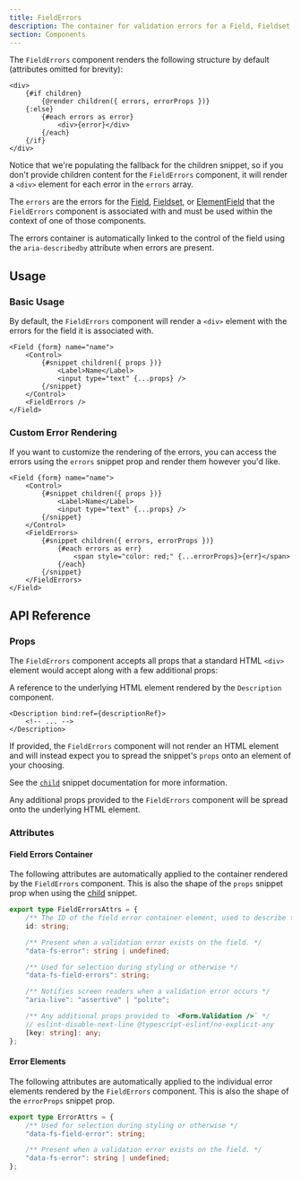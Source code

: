 ```yaml
---
title: FieldErrors
description: The container for validation errors for a Field, Fieldset, or ElementField.
section: Components
---
```


<script>
	import { PropField } from '@svecodocs/kit'
</script>

The `FieldErrors` component renders the following structure by default (attributes omitted for brevity):

```svelte
<div>
	{#if children}
		{@render children({ errors, errorProps })}
	{:else}
		{#each errors as error}
			<div>{error}</div>
		{/each}
	{/if}
</div>
```

Notice that we're populating the fallback for the children snippet, so if you don't provide children content for the `FieldErrors` component, it will render a `<div>` element for each error in the `errors` array.

The `errors` are the errors for the [Field](/docs/components/field), [Fieldset](/docs/components/fieldset), or [ElementField](/docs/components/element-field) that the `FieldErrors` component is associated with and must be used within the context of one of those components.

The errors container is automatically linked to the control of the field using the `aria-describedby` attribute when errors are present.

## Usage

### Basic Usage

By default, the `FieldErrors` component will render a `<div>` element with the errors for the field it is associated with.

```svelte {8}
<Field {form} name="name">
	<Control>
		{#snippet children({ props })}
			<Label>Name</Label>
			<input type="text" {...props} />
		{/snippet}
	</Control>
	<FieldErrors />
</Field>
```

### Custom Error Rendering

If you want to customize the rendering of the errors, you can access the errors using the `errors` snippet prop and render them however you'd like.

```svelte {8-14}
<Field {form} name="name">
	<Control>
		{#snippet children({ props })}
			<Label>Name</Label>
			<input type="text" {...props} />
		{/snippet}
	</Control>
	<FieldErrors>
		{#snippet children({ errors, errorProps })}
			{#each errors as err}
				<span style="color: red;" {...errorProps}>{err}</span>
			{/each}
		{/snippet}
	</FieldErrors>
</Field>
```

## API Reference

### Props

The `FieldErrors` component accepts all props that a standard HTML `<div>` element would accept along with a few additional props:

<PropField type="HTMLElement | null" name="ref">

A reference to the underlying HTML element rendered by the `Description` component.

```svelte /bind:ref={descriptionRef}/
<Description bind:ref={descriptionRef}>
	<!-- ... -->
</Description>
```

</PropField>

<PropField type="Snippet" name="child">

If provided, the `FieldErrors` component will not render an HTML element and will instead expect you to spread the snippet's `props` onto an element of your choosing.

See the [`child`](/docs/composition/child) snippet documentation for more information.

</PropField>

<PropField type="HTMLAttributes<HTMLElement>" name="...rest">

Any additional props provided to the `FieldErrors` component will be spread onto the underlying HTML element.

</PropField>

### Attributes

#### Field Errors Container

The following attributes are automatically applied to the container rendered by the `FieldErrors` component. This is also the shape of the `props` snippet prop when using the [child](/docs/composition/child) snippet.

```ts
export type FieldErrorsAttrs = {
	/** The ID of the field error container element, used to describe the control. */
	id: string;

	/** Present when a validation error exists on the field. */
	"data-fs-error": string | undefined;

	/** Used for selection during styling or otherwise */
	"data-fs-field-errors": string;

	/** Notifies screen readers when a validation error occurs */
	"aria-live": "assertive" | "polite";

	/** Any additional props provided to `<Form.Validation />` */
	// eslint-disable-next-line @typescript-eslint/no-explicit-any
	[key: string]: any;
};
```

#### Error Elements

The following attributes are automatically applied to the individual error elements rendered by the `FieldErrors` component. This is also the shape of the `errorProps` snippet prop.

```ts
export type ErrorAttrs = {
	/** Used for selection during styling or otherwise */
	"data-fs-field-error": string;

	/** Present when a validation error exists on the field. */
	"data-fs-error": string | undefined;
};
```
